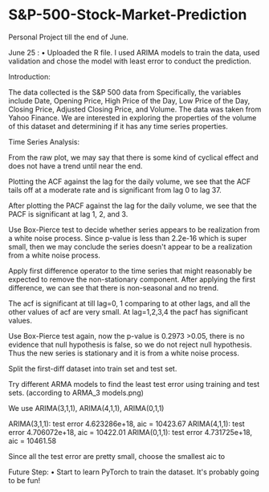 # S&P-500-Stock-Market-Prediction

Personal Project till the end of June.

June 25 : 
• Uploaded the R file. I used ARIMA models to train the data, used validation and chose the model with least error to conduct the prediction.


Introduction:

The data collected is the S&P 500 data from Specifically, the variables include Date, Opening Price, High Price of the Day, Low Price of the Day, Closing Price, Adjusted Closing Price, and Volume. The data was taken from Yahoo Finance.
We are interested in exploring the properties of the volume of this dataset and determining if it has any time series properties. 



Time Series Analysis:

From the raw plot, we may say that there is some kind of cyclical effect and does not have a trend until near the end.

Plotting the ACF against the lag for the daily volume, we see that the ACF tails off at a moderate rate and is significant from lag 0 to lag 37.

After plotting the PACF against the lag for the daily volume, we see that the PACF is significant at lag 1, 2, and 3.

Use Box-Pierce test to decide whether series appears to be realization from a white noise process. Since p-value is less than 2.2e-16 which is super small, then we may conclude the series doesn't appear to be a realization from a white noise process.

Apply first difference operator to the time series that might reasonably be expected to remove the non-stationary component.
After applying the first difference, we can see that there is non-seasonal and no trend.

The acf is significant at till lag=0, 1 comparing to at other lags, and all the other values of acf are very small. 
At lag=1,2,3,4 the pacf has significant values.

Use Box-Pierce test again, now the p-value is 0.2973 >0.05, there is no evidence that null hypothesis is false, so we do not reject null hypothesis. Thus the new series is stationary and it is from a white noise process.

Split the first-diff dataset into train set and test set. 

Try different ARMA models to find the least test error using training and test sets. (according to ARMA_3 models.png)

We use ARIMA(3,1,1), ARIMA(4,1,1), ARIMA(0,1,1)

ARIMA(3,1,1): test error 4.623286e+18,  aic = 10423.67
ARIMA(4,1,1): test error 4.706072e+18,  aic = 10422.01
ARIMA(0,1,1): test error 4.731725e+18,  aic = 10461.58

Since all the test error are pretty small, choose the smallest aic to 








Future Step:
• Start to learn PyTorch to train the dataset. It's probably going to be fun!




